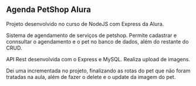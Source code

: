 ## Agenda PetShop Alura

Projeto desenvolvido no curso de NodeJS com Express da Alura.

Sistema de agendamento de serviços de petshop. Permite cadastrar e connsultar o agendamento e o pet no banco de dados, além do restante do CRUD.

API Rest desenvolvida com o Express e MySQL. Realiza upload de imagens.

Dei uma incrementada no projeto, finalizando as rotas do pet que não foram tratadas na aula, além de fazer o delete e o update da imagem do pet.
